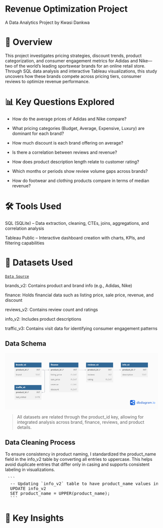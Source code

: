# Revenue Optimization Project
A Data Analytics Project by Kwasi Dankwa

# 📌 Overview
This project investigates pricing strategies, discount trends, product categorization, and consumer engagement metrics for Adidas and Nike—two of the world’s leading sportswear brands for an online retail store. Through SQL data analysis and interactive Tableau visualizations, this study uncovers how these brands compete across pricing tiers, consumer reviews to optimize revenue performance.

# 📊 Key Questions Explored
* How do the average prices of Adidas and Nike compare?

* What pricing categories (Budget, Average, Expensive, Luxury) are dominant for each brand?

* How much discount is each brand offering on average?

* Is there a correlation between reviews and revenue?

* How does product description length relate to customer rating?

* Which months or periods show review volume gaps across brands?

* How do footwear and clothing products compare in terms of median revenue?

#  🛠️ Tools Used
SQL (SQLite) – Data extraction, cleaning, CTEs, joins, aggregations, and correlation analysis

Tableau Public – Interactive dashboard creation with charts, KPIs, and filtering capabilities

# 📁 Datasets Used
[`Data Source`](https://www.kaggle.com/code/nickleejh/optimizing-online-sports-retail-revenue-using-sql/input)

brands_v2: Contains product and brand info (e.g., Adidas, Nike)

finance: Holds financial data such as listing price, sale price, revenue, and discount

reviews_v2: Contains review count and ratings

info_v2: Includes product descriptions

traffic_v3: Contains visit data for identifying consumer engagement patterns

## Data Schema

![DB](images/db.png "DB diagram")
> All datasets are related through the product_id key, allowing for integrated analysis across brand, finance, reviews, and product details.

## Data Cleaning Process
To ensure consistency in product naming, I standardized the product_name field in the info_v2 table by converting all entries to uppercase. This helps avoid duplicate entries that differ only in casing and supports consistent labeling in visualizations.

<pre lang="markdown"> ``` 
  -- Updating `info_v2` table to have product_name values in uppercase 
  UPDATE info_v2 
  SET product_name = UPPER(product_name); 
  ``` </pre>


# 🧠 Key Insights





